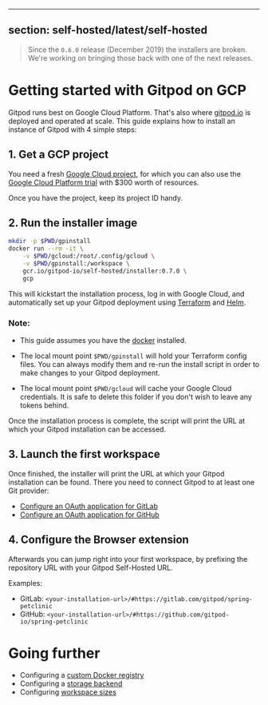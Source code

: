 <script context="module">
  export const prerender = true;
</script>

---

## section: self-hosted/latest/self-hosted

> Since the `0.6.0` release (December 2019) the installers are broken. We're working on bringing those back with one of the next releases.

# Getting started with Gitpod on GCP

Gitpod runs best on Google Cloud Platform. That's also where [gitpod.io](https://gitpod.io) is deployed and operated at scale.
This guide explains how to install an instance of Gitpod with 4 simple steps:

## 1. Get a GCP project

You need a fresh [Google Cloud project](https://cloud.google.com/resource-manager/docs/creating-managing-projects), for which you can also use the [Google Cloud Platform trial](https://console.cloud.google.com/freetrial) with $300 worth of resources.

Once you have the project, keep its project ID handy.

## 2. Run the installer image

```bash
mkdir -p $PWD/gpinstall
docker run --rm -it \
    -v $PWD/gcloud:/root/.config/gcloud \
    -v $PWD/gpinstall:/workspace \
    gcr.io/gitpod-io/self-hosted/installer:0.7.0 \
    gcp
```

This will kickstart the installation process, log in with Google Cloud, and automatically set up your Gitpod deployment using [Terraform](https://www.terraform.io) and [Helm](https://helm.sh).

### Note:

- This guide assumes you have the [docker](https://docs.docker.com/engine/install/) installed.

- The local mount point `$PWD/gpinstall` will hold your Terraform config files. You can always modify them and re-run the install script in order to make changes to your Gitpod deployment.

- The local mount point `$PWD/gcloud` will cache your Google Cloud credentials. It is safe to delete this folder if you don't wish to leave any tokens behind.

Once the installation process is complete, the script will print the URL at which your Gitpod installation can be accessed.

## 3. Launch the first workspace

Once finished, the installer will print the URL at which your Gitpod installation can be found. There you need to connect Gitpod to at least one Git provider:

- [Configure an OAuth application for GitLab](/docs/gitlab-integration#oauth-application)
- [Configure an OAuth application for GitHub](/docs/github-integration#oauth-application)

## 4. Configure the Browser extension

Afterwards you can jump right into your first workspace, by prefixing the repository URL with your Gitpod Self-Hosted URL.

Examples:

- GitLab: `<your-installation-url>/#https://gitlab.com/gitpod/spring-petclinic`
- GitHub: `<your-installation-url>/#https://github.com/gitpod-io/spring-petclinic`

# Going further

- Configuring a [custom Docker registry](./docker-registry)
- Configuring a [storage backend](./storage)
- Configuring [workspace sizes](./workspaces)
